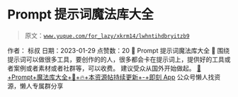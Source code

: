 # Prompt 提示词魔法库大全

> 原文：[`www.yuque.com/for_lazy/xkrm14/lwhntihdbryitzb9`](https://www.yuque.com/for_lazy/xkrm14/lwhntihdbryitzb9)

<ne-p id="u23240f0e" data-lake-id="u23240f0e"><ne-text id="u57a34941">作者： 标叔</ne-text></ne-p> <ne-p id="u05dfedc1" data-lake-id="u05dfedc1"><ne-text id="u859af641">日期：2023-01-29</ne-text></ne-p> <ne-p id="u872b19af" data-lake-id="u872b19af"><ne-text id="u63348a8d">点赞数：</ne-text><ne-text id="u609bf699" ne-bold="true">20</ne-text></ne-p> <ne-hole id="u5c916061" data-lake-id="u5c916061"><ne-card data-card-name="hr" data-card-type="block" id="koqYF" data-event-boundary="card"><ne-p id="u7d61396c" data-lake-id="u7d61396c"><ne-text id="ub3f4258b">📖 Prompt 提示词魔法库大全 📖 围绕提示词可以做很多工具，要创作的的人，很多都会卡在提示词上，提供好的工具或者案例或者素材或者社群等，可以收费。</ne-text> <ne-text id="u81c16a36">建议受众从国外开始做起。</ne-text> [<ne-text id="uda6f30de">📖+Prompt+魔法库大全+📖+🔥+本资源帖持续更新+-+即刻 App</ne-text>](https://m.okjike.com/originalPosts/63c7df1f43f939b952add795?s=eyJ1IjoiNjE4ZTlhMTgxODE5MDYwMDEwMjU3MjdlIn0%3D&utm_source=wechat_session)</ne-p> <ne-hole id="u27ff7103" data-lake-id="u27ff7103"><ne-card data-card-name="hr" data-card-type="block" id="uCVLC" data-event-boundary="card"><ne-p id="ua7689869" data-lake-id="ua7689869"><ne-text id="u804cbec2">公众号懒人找资源，懒人专属群分享</ne-text></ne-p></ne-card></ne-hole></ne-card></ne-hole>